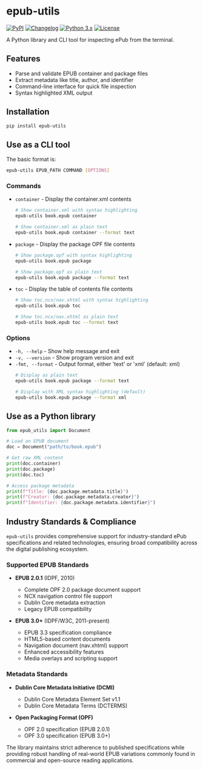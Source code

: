 # epub-utils

[![PyPI](https://img.shields.io/pypi/v/epub-utils.svg)](https://pypi.org/project/epub-utils/)
[![Changelog](https://img.shields.io/github/v/release/ernestofgonzalez/epub-utils?include_prereleases&label=changelog)](https://ernestofgonzalez.github.io/epub-utils/changelog)
[![Python 3.x](https://img.shields.io/pypi/pyversions/epub-utils.svg?logo=python&logoColor=white)](https://pypi.org/project/epub-utils/)
[![License](https://img.shields.io/badge/license-Apache%202.0-blue.svg)](https://github.com/ernestofgonzalez/epub-utils/blob/main/LICENSE)

A Python library and CLI tool for inspecting ePub from the terminal.

## Features

- Parse and validate EPUB container and package files
- Extract metadata like title, author, and identifier
- Command-line interface for quick file inspection
- Syntax highlighted XML output

## Installation

```bash
pip install epub-utils
```

## Use as a CLI tool

The basic format is:

```bash
epub-utils EPUB_PATH COMMAND [OPTIONS]
```

### Commands

- `container` - Display the container.xml contents
    ```bash
    # Show container.xml with syntax highlighting
    epub-utils book.epub container

    # Show container.xml as plain text
    epub-utils book.epub container --format text
    ```

- `package` - Display the package OPF file contents
    ```bash
    # Show package.opf with syntax highlighting
    epub-utils book.epub package

    # Show package.opf as plain text
    epub-utils book.epub package --format text
    ```

- `toc` - Display the table of contents file contents
    ```bash
    # Show toc.ncx/nav.xhtml with syntax highlighting
    epub-utils book.epub toc

    # Show toc.ncx/nav.xhtml as plain text
    epub-utils book.epub toc --format text
    ```

### Options

- `-h, --help` - Show help message and exit
- `-v, --version` - Show program version and exit
- `-fmt, --format` - Output format, either 'text' or 'xml' (default: xml)
    ```bash
    # Display as plain text
    epub-utils book.epub package --format text
    
    # Display with XML syntax highlighting (default)
    epub-utils book.epub package --format xml
    ```

## Use as a Python library

```python
from epub_utils import Document

# Load an EPUB document
doc = Document("path/to/book.epub")

# Get raw XML content
print(doc.container)
print(doc.package)
print(doc.toc)

# Access package metadata
print(f"Title: {doc.package.metadata.title}")
print(f"Creator: {doc.package.metadata.creator}")
print(f"Identifier: {doc.package.metadata.identifier}")
```

## Industry Standards & Compliance

`epub-utils` provides comprehensive support for industry-standard ePub specifications and related technologies, ensuring broad compatibility across the digital publishing ecosystem.

### Supported EPUB Standards

- **EPUB 2.0.1** (IDPF, 2010)
  - Complete OPF 2.0 package document support
  - NCX navigation control file support
  - Dublin Core metadata extraction
  - Legacy EPUB compatibility

- **EPUB 3.0+** (IDPF/W3C, 2011-present)
  - EPUB 3.3 specification compliance
  - HTML5-based content documents
  - Navigation document (nav.xhtml) support
  - Enhanced accessibility features
  - Media overlays and scripting support

### Metadata Standards

- **Dublin Core Metadata Initiative (DCMI)**
  - Dublin Core Metadata Element Set v1.1
  - Dublin Core Metadata Terms (DCTERMS)

- **Open Packaging Format (OPF)**
  - OPF 2.0 specification (EPUB 2.0.1)
  - OPF 3.0 specification (EPUB 3.0+)

The library maintains strict adherence to published specifications while providing robust handling of real-world EPUB variations commonly found in commercial and open-source reading applications.